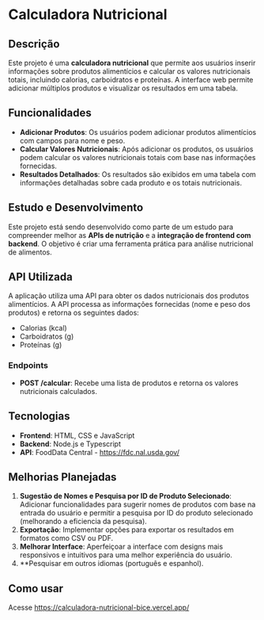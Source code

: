 # Calculadora Nutricional

## Descrição

Este projeto é uma **calculadora nutricional** que permite aos usuários inserir informações sobre produtos alimentícios e calcular os valores nutricionais totais, incluindo calorias, carboidratos e proteínas. A interface web permite adicionar múltiplos produtos e visualizar os resultados em uma tabela.

## Funcionalidades

- **Adicionar Produtos**: Os usuários podem adicionar produtos alimentícios com campos para nome e peso.
- **Calcular Valores Nutricionais**: Após adicionar os produtos, os usuários podem calcular os valores nutricionais totais com base nas informações fornecidas.
- **Resultados Detalhados**: Os resultados são exibidos em uma tabela com informações detalhadas sobre cada produto e os totais nutricionais.

## Estudo e Desenvolvimento

Este projeto está sendo desenvolvido como parte de um estudo para compreender melhor as **APIs de nutrição** e a **integração de frontend com backend**. O objetivo é criar uma ferramenta prática para análise nutricional de alimentos.

## API Utilizada

A aplicação utiliza uma API para obter os dados nutricionais dos produtos alimentícios. A API processa as informações fornecidas (nome e peso dos produtos) e retorna os seguintes dados:

- Calorias (kcal)
- Carboidratos (g)
- Proteínas (g)

### Endpoints

- **POST /calcular**: Recebe uma lista de produtos e retorna os valores nutricionais calculados.

## Tecnologias

- **Frontend**: HTML, CSS e JavaScript
- **Backend**: Node.js e Typescript
- **API**: FoodData Central - https://fdc.nal.usda.gov/

## Melhorias Planejadas

1. **Sugestão de Nomes e Pesquisa por ID de Produto Selecionado**: Adicionar funcionalidades para sugerir nomes de produtos com base na entrada do usuário e permitir a pesquisa por ID do produto selecionado (melhorando a eficiencia da pesquisa).
2. **Exportação**: Implementar opções para exportar os resultados em formatos como CSV ou PDF.
3. **Melhorar Interface**: Aperfeiçoar a interface com designs mais responsivos e intuitivos para uma melhor experiência do usuário.
4. **Pesquisar em outros idiomas (português e espanhol).

## Como usar

  Acesse https://calculadora-nutricional-bice.vercel.app/
